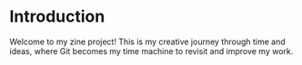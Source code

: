 # Introduction

Welcome to my zine project! This is my creative journey through time and ideas, where Git becomes my time machine to revisit and improve my work.


